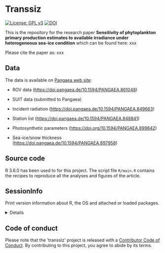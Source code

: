 # Transsiz

[![License: GPL v3](https://img.shields.io/badge/License-GPLv3-blue.svg)](https://www.gnu.org/licenses/gpl-3.0) [![DOI](https://zenodo.org/badge/75082606.svg)](https://zenodo.org/badge/latestdoi/75082606)

This is the repository for the research paper **Sensitivity of phytoplankton primary production estimates to available irradiance under heterogeneous sea-ice condition** which can be found here: xxx

Please cite the paper as: xxx

## Data

The data is available on [Pangaea web site](https://www.pangaea.de/):

- ROV data (https://doi.pangaea.de/10.1594/PANGAEA.861048)

- SUIT data (submitted to Pangaea)

- Incident radiation (https://doi.pangaea.de/10.1594/PANGAEA.849663)

- Station list (https://doi.pangaea.de/10.1594/PANGAEA.848841)

- Photosynthetic parameters (https://doi.org/10.1594/PANGAEA.899842)

- Sea-ice/snow thickness (https://doi.pangaea.de/10.1594/PANGAEA.897958)

## Source code

R 3.6.0 has been used to for this project. The script file `R/main.R` contains the recipes to reproduce all the analyses and figures of the article.

## SessionInfo

Print version information about R, the OS and attached or loaded packages.

<details>

```r
> sessionInfo()
R version 3.6.0 (2019-04-26)
Platform: x86_64-pc-linux-gnu (64-bit)
Running under: Linux Mint 19.1

Matrix products: default
BLAS:   /usr/lib/x86_64-linux-gnu/openblas/libblas.so.3
LAPACK: /usr/lib/x86_64-linux-gnu/libopenblasp-r0.2.20.so

locale:
 [1] LC_CTYPE=en_CA.UTF-8       LC_NUMERIC=C               LC_TIME=en_CA.UTF-8        LC_COLLATE=en_CA.UTF-8     LC_MONETARY=en_CA.UTF-8   
 [6] LC_MESSAGES=en_CA.UTF-8    LC_PAPER=en_CA.UTF-8       LC_NAME=C                  LC_ADDRESS=C               LC_TELEPHONE=C            
[11] LC_MEASUREMENT=en_CA.UTF-8 LC_IDENTIFICATION=C       

attached base packages:
[1] parallel  stats     graphics  grDevices utils     datasets  methods   base     

other attached packages:
 [1] xtable_1.8-2          pbmcapply_1.4.1       data.table_1.12.2     furrr_0.1.0.9002      future_1.12.0         readxl_1.3.1          multidplyr_0.0.0.9000
 [8] sf_0.7-4              extrafont_0.17        feather_0.3.3         forcats_0.4.0         stringr_1.4.0         dplyr_0.8.0.1         purrr_0.3.2          
[15] readr_1.3.1           tidyr_0.8.3.9000      tibble_2.1.1          ggplot2_3.1.1         tidyverse_1.2.1       MASS_7.3-51.1        

loaded via a namespace (and not attached):
 [1] nlme_3.1-139       fs_1.3.1           usethis_1.5.0      lubridate_1.7.4    devtools_2.0.2     httr_1.4.0         rprojroot_1.3-2    tools_3.6.0       
 [9] backports_1.1.4    R6_2.4.0           KernSmooth_2.23-15 DBI_1.0.0          lazyeval_0.2.2     colorspace_1.4-1   withr_2.1.2        tidyselect_0.2.5  
[17] prettyunits_1.0.2  processx_3.3.1     curl_3.3           compiler_3.6.0     git2r_0.24.0       extrafontdb_1.0    cli_1.1.0          rvest_0.3.3       
[25] xml2_1.2.0         desc_1.2.0         scales_1.0.0       classInt_0.3-3     callr_3.2.0        digest_0.6.18      rmarkdown_1.12     pkgconfig_2.0.2   
[33] htmltools_0.3.6    sessioninfo_1.1.1  styler_1.1.1       rlang_0.3.4.9003   rstudioapi_0.10    generics_0.0.2     jsonlite_1.6       magrittr_1.5      
[41] Rcpp_1.0.1         munsell_0.5.0      clipr_0.6.0        stringi_1.4.3      yaml_2.2.0         pkgbuild_1.0.2     plyr_1.8.4         grid_3.6.0        
[49] listenv_0.7.0      crayon_1.3.4       lattice_0.20-38    haven_2.1.0        hms_0.4.2          zeallot_0.1.0      knitr_1.22         ps_1.3.0          
[57] pillar_1.3.1       datapasta_3.0.0    pkgload_1.0.2      codetools_0.2-16   clisymbols_1.2.0   glue_1.3.1         packrat_0.5.0      evaluate_0.13     
[65] remotes_2.0.2      modelr_0.1.4       vctrs_0.1.0.9003   testthat_2.1.1     Rttf2pt1_1.3.7     cellranger_1.1.0   gtable_0.3.0       rematch2_2.0.1    
[73] assertthat_0.2.1   xfun_0.6           broom_0.5.2        e1071_1.7-1        class_7.3-15       tinytex_0.12       memoise_1.1.0      units_0.6-3       
[81] globals_0.12.4     here_0.1    
```
</details>

## Code of conduct

Please note that the 'transsiz' project is released with a [Contributor Code of Conduct](CODE_OF_CONDUCT.md). By contributing to this project, you agree to abide by its terms.
